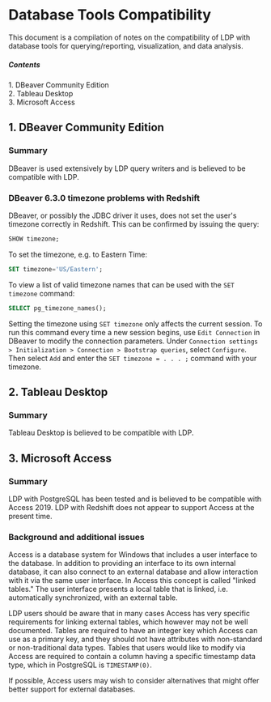 Database Tools Compatibility
============================

This document is a compilation of notes on the compatibility of LDP
with database tools for querying/reporting, visualization, and data
analysis.


##### Contents  
1\. DBeaver Community Edition  
2\. Tableau Desktop  
3\. Microsoft Access


1\. DBeaver Community Edition
-----------------------------

### Summary

DBeaver is used extensively by LDP query writers and is believed to be
compatible with LDP.

### DBeaver 6.3.0 timezone problems with Redshift

DBeaver, or possibly the JDBC driver it uses, does not set the user's
timezone correctly in Redshift.  This can be confirmed by issuing the
query:

```sql
SHOW timezone;
```

To set the timezone, e.g. to Eastern Time:

```sql
SET timezone='US/Eastern';
```

To view a list of valid timezone names that can be used with the `SET
timezone` command:

```sql
SELECT pg_timezone_names();
```

Setting the timezone using `SET timezone` only affects the current
session.  To run this command every time a new session begins, use
`Edit Connection` in DBeaver to modify the connection parameters.
Under `Connection settings > Initialization > Connection > Bootstrap
queries`, select `Configure`.  Then select `Add` and enter the `SET
timezone = . . . ;` command with your timezone.


2\. Tableau Desktop
-------------------

### Summary

Tableau Desktop is believed to be compatible with LDP.


3\. Microsoft Access
--------------------

### Summary

LDP with PostgreSQL has been tested and is believed to be compatible
with Access 2019.  LDP with Redshift does not appear to support Access
at the present time.

### Background and additional issues

Access is a database system for Windows that includes a user interface
to the database.  In addition to providing an interface to its own
internal database, it can also connect to an external database and
allow interaction with it via the same user interface.  In Access this
concept is called "linked tables."  The user interface presents a
local table that is linked, i.e. automatically synchronized, with an
external table.

LDP users should be aware that in many cases Access has very specific
requirements for linking external tables, which however may not be
well documented.  Tables are required to have an integer key which
Access can use as a primary key, and they should not have attributes
with non-standard or non-traditional data types.  Tables that users
would like to modify via Access are required to contain a column
having a specific timestamp data type, which in PostgreSQL is
`TIMESTAMP(0)`.
 
If possible, Access users may wish to consider alternatives that might
offer better support for external databases.

